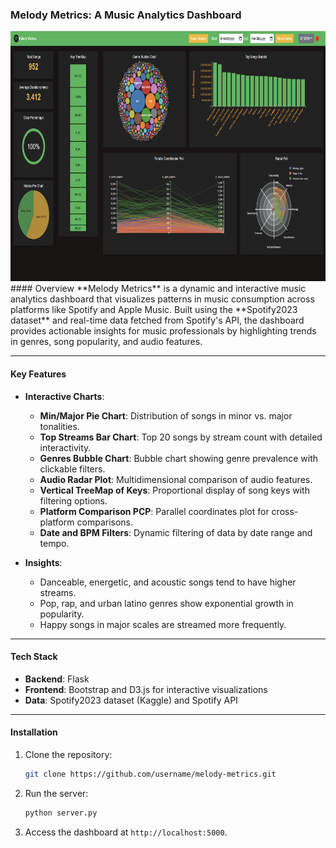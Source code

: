 ### Melody Metrics: A Music Analytics Dashboard

<img src="./sc_dashboard.png" width=700 height=400>
#### Overview
**Melody Metrics** is a dynamic and interactive music analytics dashboard that visualizes patterns in music consumption across platforms like Spotify and Apple Music. Built using the **Spotify2023 dataset** and real-time data fetched from Spotify's API, the dashboard provides actionable insights for music professionals by highlighting trends in genres, song popularity, and audio features.

---

#### Key Features
- **Interactive Charts**:
  - **Min/Major Pie Chart**: Distribution of songs in minor vs. major tonalities.
  - **Top Streams Bar Chart**: Top 20 songs by stream count with detailed interactivity.
  - **Genres Bubble Chart**: Bubble chart showing genre prevalence with clickable filters.
  - **Audio Radar Plot**: Multidimensional comparison of audio features.
  - **Vertical TreeMap of Keys**: Proportional display of song keys with filtering options.
  - **Platform Comparison PCP**: Parallel coordinates plot for cross-platform comparisons.
  - **Date and BPM Filters**: Dynamic filtering of data by date range and tempo.

- **Insights**:
  - Danceable, energetic, and acoustic songs tend to have higher streams.
  - Pop, rap, and urban latino genres show exponential growth in popularity.
  - Happy songs in major scales are streamed more frequently.

---

#### Tech Stack
- **Backend**: Flask
- **Frontend**: Bootstrap and D3.js for interactive visualizations
- **Data**: Spotify2023 dataset (Kaggle) and Spotify API

---

#### Installation
1. Clone the repository:
   ```bash
   git clone https://github.com/username/melody-metrics.git
   ```
2. Run the server:
   ```bash
   python server.py
   ```
4. Access the dashboard at `http://localhost:5000`.
